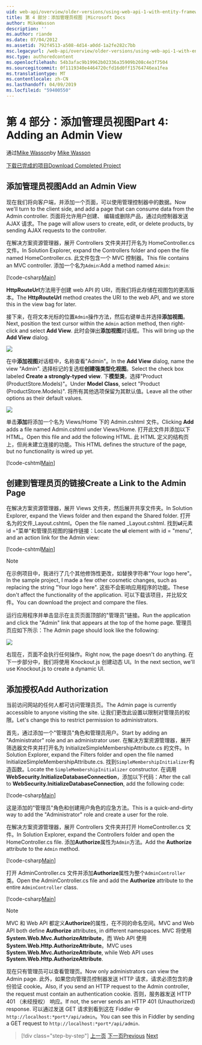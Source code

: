 ```yaml
---
uid: web-api/overview/older-versions/using-web-api-1-with-entity-framework-5/using-web-api-with-entity-framework-part-4
title: 第 4 部分：添加管理员视图 |Microsoft Docs
author: MikeWasson
description: ''
ms.author: riande
ms.date: 07/04/2012
ms.assetid: 792f4513-a508-4d14-a0dd-1a2fe282c7bb
msc.legacyurl: /web-api/overview/older-versions/using-web-api-1-with-entity-framework-5/using-web-api-with-entity-framework-part-4
msc.type: authoredcontent
ms.openlocfilehash: 54b3afac9b19962b02336a35909b208c4e3f7504
ms.sourcegitcommit: 0f1119340e4464720cfd16d0ff15764746ea1fea
ms.translationtype: MT
ms.contentlocale: zh-CN
ms.lasthandoff: 04/09/2019
ms.locfileid: "59400550"
---
```

# <a name="part-4-adding-an-admin-view"></a><span data-ttu-id="b101b-102">第 4 部分：添加管理员视图</span><span class="sxs-lookup"><span data-stu-id="b101b-102">Part 4: Adding an Admin View</span></span>

<span data-ttu-id="b101b-103">通过[Mike Wasson](https://github.com/MikeWasson)</span><span class="sxs-lookup"><span data-stu-id="b101b-103">by [Mike Wasson](https://github.com/MikeWasson)</span></span>

[<span data-ttu-id="b101b-104">下载已完成的项目</span><span class="sxs-lookup"><span data-stu-id="b101b-104">Download Completed Project</span></span>](http://code.msdn.microsoft.com/ASP-NET-Web-API-with-afa30545)

## <a name="add-an-admin-view"></a><span data-ttu-id="b101b-105">添加管理员视图</span><span class="sxs-lookup"><span data-stu-id="b101b-105">Add an Admin View</span></span>

<span data-ttu-id="b101b-106">现在我们将向客户端，并添加一个页面，可以使用管理控制器中的数据。</span><span class="sxs-lookup"><span data-stu-id="b101b-106">Now we'll turn to the client side, and add a page that can consume data from the Admin controller.</span></span> <span data-ttu-id="b101b-107">页面将允许用户创建、 编辑或删除产品，通过向控制器发送 AJAX 请求。</span><span class="sxs-lookup"><span data-stu-id="b101b-107">The page will allow users to create, edit, or delete products, by sending AJAX requests to the controller.</span></span>

<span data-ttu-id="b101b-108">在解决方案资源管理器，展开 Controllers 文件夹并打开名为 HomeController.cs 文件。</span><span class="sxs-lookup"><span data-stu-id="b101b-108">In Solution Explorer, expand the Controllers folder and open the file named HomeController.cs.</span></span> <span data-ttu-id="b101b-109">此文件包含一个 MVC 控制器。</span><span class="sxs-lookup"><span data-stu-id="b101b-109">This file contains an MVC controller.</span></span> <span data-ttu-id="b101b-110">添加一个名为`Admin`:</span><span class="sxs-lookup"><span data-stu-id="b101b-110">Add a method named `Admin`:</span></span>

[!code-csharp[Main](using-web-api-with-entity-framework-part-4/samples/sample1.cs)]

<span data-ttu-id="b101b-111">**HttpRouteUrl**方法用于创建 web API 的 URI，而我们将此存储在视图包的更高版本。</span><span class="sxs-lookup"><span data-stu-id="b101b-111">The **HttpRouteUrl** method creates the URI to the web API, and we store this in the view bag for later.</span></span>

<span data-ttu-id="b101b-112">接下来，在将文本光标的位置`Admin`操作方法，然后右键单击并选择**添加视图**。</span><span class="sxs-lookup"><span data-stu-id="b101b-112">Next, position the text cursor within the `Admin` action method, then right-click and select **Add View**.</span></span> <span data-ttu-id="b101b-113">此时会弹出**添加视图**对话框。</span><span class="sxs-lookup"><span data-stu-id="b101b-113">This will bring up the **Add View** dialog.</span></span>

![](using-web-api-with-entity-framework-part-4/_static/image1.png)

<span data-ttu-id="b101b-114">在中**添加视图**对话框中，名称查看"Admin"。</span><span class="sxs-lookup"><span data-stu-id="b101b-114">In the **Add View** dialog, name the view "Admin".</span></span> <span data-ttu-id="b101b-115">选择标记的复选框**创建强类型化视图**。</span><span class="sxs-lookup"><span data-stu-id="b101b-115">Select the check box labeled **Create a strongly-typed view**.</span></span> <span data-ttu-id="b101b-116">下**模型类**，选择"Product (ProductStore.Models)"。</span><span class="sxs-lookup"><span data-stu-id="b101b-116">Under **Model Class**, select "Product (ProductStore.Models)".</span></span> <span data-ttu-id="b101b-117">将所有其他选项保留为其默认值。</span><span class="sxs-lookup"><span data-stu-id="b101b-117">Leave all the other options as their default values.</span></span>

![](using-web-api-with-entity-framework-part-4/_static/image2.png)

<span data-ttu-id="b101b-118">单击**添加**将添加一个名为 Views/Home 下的 Admin.cshtml 文件。</span><span class="sxs-lookup"><span data-stu-id="b101b-118">Clicking **Add** adds a file named Admin.cshtml under Views/Home.</span></span> <span data-ttu-id="b101b-119">打开此文件并添加以下 HTML。</span><span class="sxs-lookup"><span data-stu-id="b101b-119">Open this file and add the following HTML.</span></span> <span data-ttu-id="b101b-120">此 HTML 定义的结构页上，但尚未建立连接的功能。</span><span class="sxs-lookup"><span data-stu-id="b101b-120">This HTML defines the structure of the page, but no functionality is wired up yet.</span></span>

[!code-cshtml[Main](using-web-api-with-entity-framework-part-4/samples/sample2.cshtml)]

## <a name="create-a-link-to-the-admin-page"></a><span data-ttu-id="b101b-121">创建到管理员页的链接</span><span class="sxs-lookup"><span data-stu-id="b101b-121">Create a Link to the Admin Page</span></span>

<span data-ttu-id="b101b-122">在解决方案资源管理器，展开 Views 文件夹，然后展开共享文件夹。</span><span class="sxs-lookup"><span data-stu-id="b101b-122">In Solution Explorer, expand the Views folder and then expand the Shared folder.</span></span> <span data-ttu-id="b101b-123">打开名为的文件\_Layout.cshtml。</span><span class="sxs-lookup"><span data-stu-id="b101b-123">Open the file named \_Layout.cshtml.</span></span> <span data-ttu-id="b101b-124">找到**ul**元素 id ="菜单"和管理员视图的操作链接：</span><span class="sxs-lookup"><span data-stu-id="b101b-124">Locate the **ul** element with id = "menu", and an action link for the Admin view:</span></span>

[!code-cshtml[Main](using-web-api-with-entity-framework-part-4/samples/sample3.cshtml)]

> [!NOTE]
> <span data-ttu-id="b101b-125">在示例项目中，我进行了几个其他修饰性更改，如替换字符串"Your logo here"。</span><span class="sxs-lookup"><span data-stu-id="b101b-125">In the sample project, I made a few other cosmetic changes, such as replacing the string "Your logo here".</span></span> <span data-ttu-id="b101b-126">这些不会影响应用程序的功能。</span><span class="sxs-lookup"><span data-stu-id="b101b-126">These don't affect the functionality of the application.</span></span> <span data-ttu-id="b101b-127">可以下载该项目，并比较文件。</span><span class="sxs-lookup"><span data-stu-id="b101b-127">You can download the project and compare the files.</span></span>


<span data-ttu-id="b101b-128">运行应用程序并单击显示在主页页面顶部的"管理员"链接。</span><span class="sxs-lookup"><span data-stu-id="b101b-128">Run the application and click the "Admin" link that appears at the top of the home page.</span></span> <span data-ttu-id="b101b-129">管理员页应如下所示：</span><span class="sxs-lookup"><span data-stu-id="b101b-129">The Admin page should look like the following:</span></span>

![](using-web-api-with-entity-framework-part-4/_static/image3.png)

<span data-ttu-id="b101b-130">右现在，页面不会执行任何操作。</span><span class="sxs-lookup"><span data-stu-id="b101b-130">Right now, the page doesn't do anything.</span></span> <span data-ttu-id="b101b-131">在下一步部分中，我们将使用 Knockout.js 创建动态 UI。</span><span class="sxs-lookup"><span data-stu-id="b101b-131">In the next section, we'll use Knockout.js to create a dynamic UI.</span></span>

## <a name="add-authorization"></a><span data-ttu-id="b101b-132">添加授权</span><span class="sxs-lookup"><span data-stu-id="b101b-132">Add Authorization</span></span>

<span data-ttu-id="b101b-133">当前访问网站的任何人都可访问管理员页。</span><span class="sxs-lookup"><span data-stu-id="b101b-133">The Admin page is currently accessible to anyone visiting the site.</span></span> <span data-ttu-id="b101b-134">让我们更改此设置以限制对管理员的权限。</span><span class="sxs-lookup"><span data-stu-id="b101b-134">Let's change this to restrict permission to administrators.</span></span>

<span data-ttu-id="b101b-135">首先，通过添加一个"管理员"角色和管理员用户。</span><span class="sxs-lookup"><span data-stu-id="b101b-135">Start by adding an "Administrator" role and an administrator user.</span></span> <span data-ttu-id="b101b-136">在解决方案资源管理器，展开筛选器文件夹并打开名为 InitializeSimpleMembershipAttribute.cs 的文件。</span><span class="sxs-lookup"><span data-stu-id="b101b-136">In Solution Explorer, expand the Filters folder and open the file named InitializeSimpleMembershipAttribute.cs.</span></span> <span data-ttu-id="b101b-137">找到`SimpleMembershipInitializer`构造函数。</span><span class="sxs-lookup"><span data-stu-id="b101b-137">Locate the `SimpleMembershipInitializer` constructor.</span></span> <span data-ttu-id="b101b-138">在调用**WebSecurity.InitializeDatabaseConnection**，添加以下代码：</span><span class="sxs-lookup"><span data-stu-id="b101b-138">After the call to **WebSecurity.InitializeDatabaseConnection**, add the following code:</span></span>

[!code-csharp[Main](using-web-api-with-entity-framework-part-4/samples/sample4.cs)]

<span data-ttu-id="b101b-139">这是添加的"管理员"角色和创建用户角色的应急方法。</span><span class="sxs-lookup"><span data-stu-id="b101b-139">This is a quick-and-dirty way to add the "Administrator" role and create a user for the role.</span></span>

<span data-ttu-id="b101b-140">在解决方案资源管理器，展开 Controllers 文件夹并打开 HomeController.cs 文件。</span><span class="sxs-lookup"><span data-stu-id="b101b-140">In Solution Explorer, expand the Controllers folder and open the HomeController.cs file.</span></span> <span data-ttu-id="b101b-141">添加**Authorize**属性为`Admin`方法。</span><span class="sxs-lookup"><span data-stu-id="b101b-141">Add the **Authorize** attribute to the `Admin` method.</span></span>

[!code-csharp[Main](using-web-api-with-entity-framework-part-4/samples/sample5.cs)]

<span data-ttu-id="b101b-142">打开 AdminController.cs 文件并添加**Authorize**属性为整个`AdminController`类。</span><span class="sxs-lookup"><span data-stu-id="b101b-142">Open the AdminController.cs file and add the **Authorize** attribute to the entire `AdminController` class.</span></span>

[!code-csharp[Main](using-web-api-with-entity-framework-part-4/samples/sample6.cs)]

> [!NOTE]
> <span data-ttu-id="b101b-143">MVC 和 Web API 都定义**Authorize**的属性，在不同的命名空间。</span><span class="sxs-lookup"><span data-stu-id="b101b-143">MVC and Web API both define **Authorize** attributes, in different namespaces.</span></span> <span data-ttu-id="b101b-144">MVC 将使用**System.Web.Mvc.AuthorizeAttribute**，而 Web API 使用**System.Web.Http.AuthorizeAttribute**。</span><span class="sxs-lookup"><span data-stu-id="b101b-144">MVC uses **System.Web.Mvc.AuthorizeAttribute**, while Web API uses **System.Web.Http.AuthorizeAttribute**.</span></span>


<span data-ttu-id="b101b-145">现在只有管理员可以查看管理页。</span><span class="sxs-lookup"><span data-stu-id="b101b-145">Now only administrators can view the Admin page.</span></span> <span data-ttu-id="b101b-146">此外，如果您向管理员控制器发送 HTTP 请求，请求必须包含的身份验证 cookie。</span><span class="sxs-lookup"><span data-stu-id="b101b-146">Also, if you send an HTTP request to the Admin controller, the request must contain an authentication cookie.</span></span> <span data-ttu-id="b101b-147">否则，服务器发送 HTTP 401 （未经授权） 响应。</span><span class="sxs-lookup"><span data-stu-id="b101b-147">If not, the server sends an HTTP 401 (Unauthorized) response.</span></span> <span data-ttu-id="b101b-148">可以通过发送 GET 请求到看到这在 Fiddler 中`http://localhost:*port*/api/admin`。</span><span class="sxs-lookup"><span data-stu-id="b101b-148">You can see this in Fiddler by sending a GET request to `http://localhost:*port*/api/admin`.</span></span>

> [!div class="step-by-step"]
> <span data-ttu-id="b101b-149">[上一页](using-web-api-with-entity-framework-part-3.md)
> [下一页](using-web-api-with-entity-framework-part-5.md)</span><span class="sxs-lookup"><span data-stu-id="b101b-149">[Previous](using-web-api-with-entity-framework-part-3.md)
[Next](using-web-api-with-entity-framework-part-5.md)</span></span>
